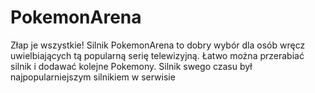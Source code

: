 # PokemonArena
Złap je wszystkie! Silnik PokemonArena to dobry wybór dla osób wręcz uwielbiających tą popularną serię telewizyjną. Łatwo można przerabiać silnik i dodawać kolejne Pokemony. Silnik swego czasu był najpopularniejszym silnikiem w serwisie

